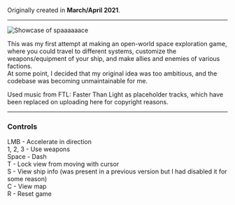 Originally created in **March/April 2021**.

---

![Showcase of spaaaaaace](https://github.com/Klehrik/spaaaaaace/assets/78520710/6358b664-8107-4d62-b5ac-e2751cd94470)


This was my first attempt at making an open-world space exploration game, where you could travel to different systems, customize the weapons/equipment of your ship, and make allies and enemies of various factions.  
At some point, I decided that my original idea was too ambitious, and the codebase was becoming unmaintainable for me.

Used music from FTL: Faster Than Light as placeholder tracks, which have been replaced on uploading here for copyright reasons.

---

### Controls

LMB - Accelerate in direction  
1, 2, 3 - Use weapons  
Space - Dash  
T - Lock view from moving with cursor  
S - View ship info (was present in a previous version but I had disabled it for some reason)  
C - View map  
R - Reset game  
